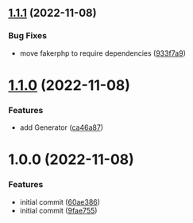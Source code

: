 ## [1.1.1](https://github.com/idetik/coretik-faker/compare/v1.1.0...v1.1.1) (2022-11-08)


### Bug Fixes

* move fakerphp to require dependencies ([933f7a9](https://github.com/idetik/coretik-faker/commit/933f7a947f8d9b1a796999334714b2d9a43749d7))

# [1.1.0](https://github.com/idetik/coretik-faker/compare/v1.0.0...v1.1.0) (2022-11-08)


### Features

* add Generator ([ca46a87](https://github.com/idetik/coretik-faker/commit/ca46a872bdf267478d5833f2436adbf685bbae33))

# 1.0.0 (2022-11-08)


### Features

* initial commit ([60ae386](https://github.com/idetik/coretik-faker/commit/60ae386d24420560a0edcf5fafbf319473c3b54a))
* initial commit ([9fae755](https://github.com/idetik/coretik-faker/commit/9fae755eb7195acb52d7478cd0a0d1277f679d87))
